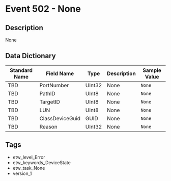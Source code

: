 # Event 502 - None

## Description
None

## Data Dictionary
|Standard Name|Field Name|Type|Description|Sample Value|
|---|---|---|---|---|
|TBD|PortNumber|UInt32|None|`None`|
|TBD|PathID|UInt8|None|`None`|
|TBD|TargetID|UInt8|None|`None`|
|TBD|LUN|UInt8|None|`None`|
|TBD|ClassDeviceGuid|GUID|None|`None`|
|TBD|Reason|UInt32|None|`None`|

## Tags
* etw_level_Error
* etw_keywords_DeviceState
* etw_task_None
* version_1